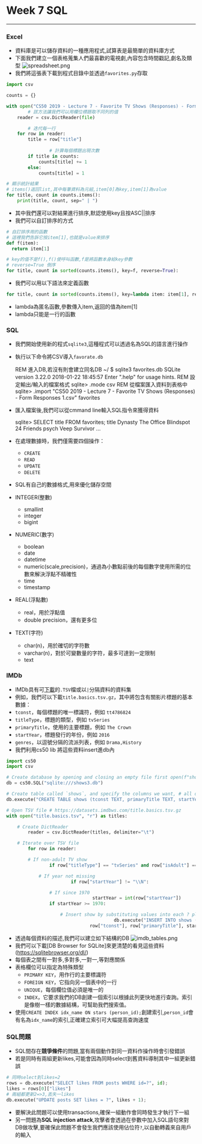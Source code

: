 # Week 7 SQL
---
### Excel
* 資料庫是可以儲存資料的一種應用程式,試算表是最簡單的資料庫方式
* 下面我們建立一個表格蒐集人們最喜歡的電視劇,內容包含時間戳記,劇名及類型
![spreadsheet.png](https://cs50.harvard.edu/x/2020/notes/7/spreadsheet.png)
* 我們將這張表下載到程式目錄中並透過`favorites.py`存取
```python
import csv

counts = {}

with open("CS50 2019 - Lecture 7 - Favorite TV Shows (Responses) - Form Responses 1.csv", "r") as file:
		# 該方法讓我們可以用欄位標題取不同列的值
    reader = csv.DictReader(file)

		# 迭代每一行
    for row in reader:
        title = row["title"]
				
				# 計算每個標題出現次數
        if title in counts:
            counts[title] += 1
        else:
            counts[title] = 1

# 顯示統計結果
# items()返回list,其中每筆資料為元組,item[0]為key,item[1]為value
for title, count in counts.items():
    print(title, count, sep=" | ")
```

* 其中我們還可以對結果進行排序,默認使用key且按ASC||排序
* 我們可以自訂排序的方式
```python
# 自訂排序用的函數
# 這裡我們告訴它按item[1],也就是value來排序
def f(item):
  return item[1]

# key的值不是f(),f()使呼叫函數,f是將函數本身給key參數
# reverse=True 倒序
for title, count in sorted(counts.items(), key=f, reverse=True):
```

* 我們可以用以下語法來定義函數
```python
for title, count in sorted(counts.items(), key=lambda item: item[1], reverse=True):
```
* lambda為匿名函數,參數傳入item,返回的值為item[1]
* lambda只能是一行的函數

### SQL
* 我們開始使用新的程式`sqlite3`,這種程式可以透過名為SQL的語言進行操作
* 執行以下命令將CSV導入`favorate.db`

	
	REM 進入DB,若沒有則會建立同名DB
	~/ $ sqlite3 favorites.db
	SQLite version 3.22.0 2018-01-22 18:45:57
	Enter ".help" for usage hints.
	REM 設定輸出/輸入的檔案格式
	sqlite> .mode csv
	REM 從檔案匯入資料到表格中
	sqlite> .import "CS50 2019 - Lecture 7 - Favorite TV Shows (Responses) - Form Responses 1.csv" favorites

* 匯入檔案後,我們可以從cmmand line輸入SQL指令來獲得資料


	sqlite> SELECT title FROM favorites;
	title
	Dynasty
	The Office
	Blindspot
	24
	Friends
	psych
	Veep
	Survivor
	...
	
* 在處理數據時，我們僅需要四個操作：
	* `CREATE`
	* `READ`
	* `UPDATE`
	* `DELETE`
* SQL有自己的數據格式,用來優化儲存空間
* INTEGER(整數)
	* smallint
	* integer
	* bigint
* NUMERIC(數字)
	* boolean
	* date
	* datetime
	* numeric(scale,precision)，通過為小數點前後的每個數字使用所需的位數來解決浮點不精確性
	* time
	* timestamp
* REAL(浮點數)
	* real，用於浮點值
	* double precision，還有更多位
* TEXT(字符)
	* char(n)，用於確切的字符數
	* varchar(n)，對於可變數量的字符，最多可達到一定限制
	* text

### IMDb
* IMDb具有可[下載](https://www.imdb.com/interfaces/)的`.TSV`檔或以`|`分隔資料的資料集
* 例如，我們可以下載`title.basics.tsv.gz`，其中將包含有關影片標題的基本數據：
* `tconst`，每個標題的唯一標識符，例如 `tt4786824`
* `titleType`，標題的類型，例如 `tvSeries`
* `primaryTitle`，使用的主要標題，例如 `The Crown`
* `startYear`，標題發行的年份，例如 `2016`
* `genres`，以逗號分隔的流派列表，例如 `Drama,History`
* 我們利用cs50 lib 將這些資料insert進db內
```python
import cs50
import csv

# Create database by opening and closing an empty file first open(f"shows3.db", "w").close()
db = cs50.SQL("sqlite:///shows3.db")

# Create table called `shows`, and specify the columns we want, # all of which will be text except `startYear` 
db.execute("CREATE TABLE shows (tconst TEXT, primaryTitle TEXT, startYear NUMERIC, genres TEXT)")

# Open TSV file # https://datasets.imdbws.com/title.basics.tsv.gz 
with open("title.basics.tsv", "r") as titles:

    # Create DictReader     
		reader = csv.DictReader(titles, delimiter="\t")

    # Iterate over TSV file     
		for row in reader:

        # If non-adult TV show         
				if row["titleType"] == "tvSeries" and row["isAdult"] == "0":

            # If year not missing             
						if row["startYear"] != "\\N":

                # If since 1970                 
								startYear = int(row["startYear"])
                if startYear >= 1970:

                    # Insert show by substituting values into each ? placeholder                     
										db.execute("INSERT INTO shows (tconst, primaryTitle, startYear, genres) VALUES(?, ?, ?, ?)",
                               row["tconst"], row["primaryTitle"], startYear, genres)
```
* 透過每個資料的描述,我們可以建立如下結構的DB
![imdb_tables.png](https://cs50.harvard.edu/x/2020/notes/7/imdb_tables.png)
* 我們可以下載[DB Browser for SQLite]來更清楚的看見這些資料(https://sqlitebrowser.org/dl/)
* 每個表之間有一對多,多對多,一對一,等對應關係
* 表格欄位可以指定為特殊類型
	* `PRIMARY KEY`，用作行的主要標識符
	* `FOREIGN KEY`，它指向另一個表中的一行
	* `UNIQUE`，每個欄位值必須是唯一的
	* `INDEX`，它要求我們的DB創建一個索引以根據此列更快地進行查詢。索引是像樹一樣的數據結構，可幫助我們搜索值。
* 使用`CREATE INDEX idx_name ON stars (person_id);`創建索引,`person_id`會有名為`idx_name`的索引,正確建立索引可大幅提高查詢速度

### SQL問題
* SQL間存在**競爭條件**的問題,當有兩個動作對同一資料作操作時會引發錯誤
* 若是同時有兩組更新likes,可能會因為同時select到舊資料導制其中一組更新錯誤
```python
# 同時select到likes=2
rows = db.execute("SELECT likes FROM posts WHERE id=?", id);
likes = rows[0]["likes"]
# 兩組都更新2=>3,丟失一likes
db.execute("UPDATE posts SET likes = ?", likes + 1);
```
* 要解決此問題可以使用transactions,確保一組動作會同時發生才執行下一組
* 另一問題為**SQL injection attack**,攻擊者會透過在參數中加入SQL語句來對DB做攻擊,要確保此問題不會發生我們應該使用佔位符`?`,以自動轉義來自用戶的輸入